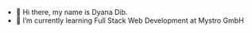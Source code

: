 
- 👋 Hi there, my name is Dyana Dib.
- 🌱 I’m currently learning Full Stack Web Development at Mystro GmbH



